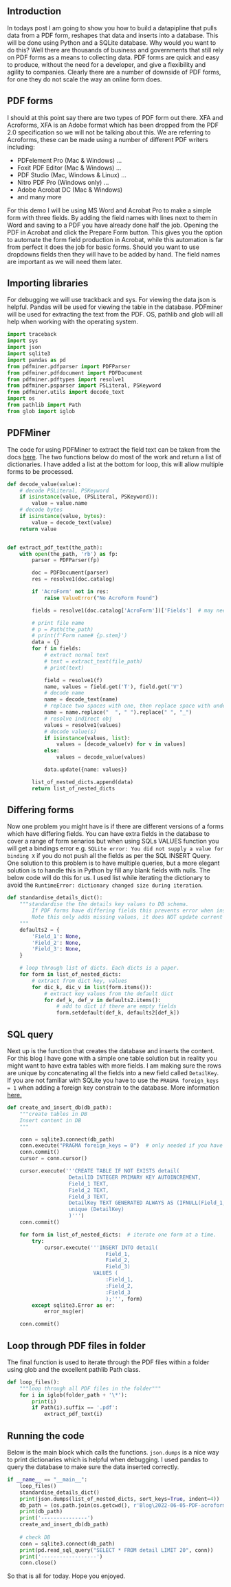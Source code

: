 ## Introduction
In todays post I am going to show you how to build a datapipline that pulls data from a PDF form, reshapes that data and inserts into a database. This will be done using Python and a SQLite database. Why would you want to do this? Well there are thousands of business and governments that still rely on PDF forms as a means to collecting data. PDF forms are quick and easy to produce, without the need for a developer, and give a flexibility and agility to companies. Clearly there are a number of downside of PDF forms, for one they do not scale the way an online form does.

## PDF forms

I should at this point say there are two types of PDF form out there. XFA and Acroforms, XFA is an Adobe format which has been dropped from the PDF 2.0 specification so we will not be talking about this. We are referring to Acroforms, these can be made using a number of different PDF writers including:

- PDFelement Pro (Mac & Windows) ...
- Foxit PDF Editor (Mac & Windows) ...
- PDF Studio (Mac, Windows & Linux) ...
- Nitro PDF Pro (Windows only) ...
- Adobe Acrobat DC (Mac & Windows)
- and many more

For this demo I will be using MS Word and Acrobat Pro to make a simple form with three fields. By adding the field names with lines next to them in Word and saving to a PDF you have already done half the job. Opening the PDF in Acrobat and click the Prepare Form button. This gives you the option to automate the form field production in Acrobat, while this automation is far from perfect it does the job for basic forms. Should you want to use dropdowns fields then they will have to be added by hand. The field names are important as we will need them later.

## Importing libraries

For debugging we will use trackback and sys. For viewing the data json is helpful. Pandas will be used for viewing the table in the database. PDFminer will be used for extracting the text from the PDF. OS, pathlib and glob will all help when working with the operating system.

```python
import traceback
import sys
import json
import sqlite3
import pandas as pd
from pdfminer.pdfparser import PDFParser
from pdfminer.pdfdocument import PDFDocument
from pdfminer.pdftypes import resolve1
from pdfminer.psparser import PSLiteral, PSKeyword
from pdfminer.utils import decode_text
import os
from pathlib import Path
from glob import iglob
```

## PDFMiner

The code for using PDFMiner to extract the field text can be taken from the docs [here](https://pdfminersix.readthedocs.io/en/develop/howto/acro_forms.html). The two functions below do most of the work and return a list of dictionaries. I have added a list at the bottom for loop, this will allow multiple forms to be processed.

```python
def decode_value(value):
    # decode PSLiteral, PSKeyword
    if isinstance(value, (PSLiteral, PSKeyword)):
        value = value.name
    # decode bytes
    if isinstance(value, bytes):
        value = decode_text(value)
    return value


def extract_pdf_text(the_path):
    with open(the_path, 'rb') as fp:
        parser = PDFParser(fp)

        doc = PDFDocument(parser)
        res = resolve1(doc.catalog)

        if 'AcroForm' not in res:
            raise ValueError("No AcroForm Found")

        fields = resolve1(doc.catalog['AcroForm'])['Fields']  # may need further resolving

        # print file name
        # p = Path(the_path)
        # print(f'Form name# {p.stem}')
        data = {}
        for f in fields:
            # extract normal text
            # text = extract_text(file_path)
            # print(text)

            field = resolve1(f)
            name, values = field.get('T'), field.get('V')
            # decode name
            name = decode_text(name)
            # replace two spaces with one, then replace space with underscore
            name = name.replace("  ", " ").replace(" ", "_")
            # resolve indirect obj
            values = resolve1(values)
            # decode value(s)
            if isinstance(values, list):
                values = [decode_value(v) for v in values]
            else:
                values = decode_value(values)

            data.update({name: values})

        list_of_nested_dicts.append(data)
        return list_of_nested_dicts
```

## Differing forms

Now one problem you might have is if there are different versions of a forms which have differing fields. You can have extra fields in the database to cover a range of form senarios but when using SQLs VALUES function you will get a bindings error e.g. ```SQLite error: You did not supply a value for binding X``` if you do not push all the fields as per the SQL INSERT Query. One solution to this problem is to have multiple queries, but a more elegant solution is to handle this in Python by fill any blank fields with nulls. The below code will do this for us. I used list while iterating the dictionary to avoid the ```RuntimeError: dictionary changed size during iteration```.

```python
def standardise_details_dict():
    """standardise the the details key values to DB schema.
        If PDF forms have differing fields this prevents error when inserting into DB.
        Note this only adds missing values, it does NOT update current values.
    """
    defaults2 = {
        'Field_1': None,
        'Field_2': None,
        'Field_3': None,
    }

    # loop through list of dicts. Each dicts is a paper.
    for form in list_of_nested_dicts:
        # extract from dict key, values
        for dic_k, dic_v in list(form.items()):
            # extract key values from the default dict
            for def_k, def_v in defaults2.items():
                # add to dict if there are empty fields
                form.setdefault(def_k, defaults2[def_k])
```

## SQL query

Next up is the function that creates the database and inserts the content. For this blog I have gone with a simple one table solution but in reality you might want to have extra tables with more fields. I am making sure the rows are unique by concatenating all the fields into a new field called ```DetailKey```. If you are not familiar with SQLite you have to use the ```PRAGMA foreign_keys = 1``` when adding a foreign key constrain to the database. More information [here.](https://www.sqlite.org/foreignkeys.html)

```python
def create_and_insert_db(db_path):
    """create tables in DB
    Insert content in DB
    """

    conn = sqlite3.connect(db_path)
    conn.execute("PRAGMA foreign_keys = 0")  # only needed if you have more than one table
    conn.commit()
    cursor = conn.cursor()

    cursor.execute('''CREATE TABLE IF NOT EXISTS detail(
                    DetailID INTEGER PRIMARY KEY AUTOINCREMENT,
                    Field_1 TEXT,
                    Field_2 TEXT,
                    Field_3 TEXT,
                    DetailKey TEXT GENERATED ALWAYS AS (IFNULL(Field_1, '') || IFNULL(Field_2, '') || IFNULL(Field_3, '')),
                    unique (DetailKey)
                    )''')
    conn.commit()

    for form in list_of_nested_dicts:  # iterate one form at a time.
        try:
            cursor.execute('''INSERT INTO detail(
                                Field_1,
                                Field_2,
                                Field_3)
                            VALUES (
                                :Field_1,
                                :Field_2,
                                :Field_3
                                );''', form)
        except sqlite3.Error as er:
            error_msg(er)

    conn.commit()
```

## Loop through PDF files in folder

The final function is used to iterate through the PDF files within a folder using glob and the excellent pathlib Path class.

```python
def loop_files():
    """loop through all PDF files in the folder"""
    for i in iglob(folder_path + '\*'):
        print(i)
        if Path(i).suffix == '.pdf':
            extract_pdf_text(i)
```

## Running the code

Below is the main block which calls the functions. ```json.dumps``` is a nice way to print dictionaries which is helpful when debugging. I used pandas to query the database to make sure the data inserted correctly.

```python
if __name__ == "__main__":
    loop_files()
    standardise_details_dict()
    print(json.dumps(list_of_nested_dicts, sort_keys=True, indent=4))
    db_path = (os.path.join(os.getcwd(), r'Blog\2022-06-05-PDF-acroform-pipeline-to-db\PDF-acroform-pipeline-to-db.db'))
    print(db_path)
    print('---------------')
    create_and_insert_db(db_path)
    
    # check DB
    conn = sqlite3.connect(db_path)
    print(pd.read_sql_query("SELECT * FROM detail LIMIT 20", conn))
    print('------------------')
    conn.close()
```

So that is all for today. Hope you enjoyed.